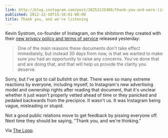 ```yaml
---
link: http://blog.instagram.com/post/38252135408/thank-you-and-were-listening
published: 2012-12-18T15:16:01-08:00
title: Thank you, and we're listening
---
```

Kevin Systrom, co-founder of Instagram, on the shitstorm they created with their [new privacy policy and terms of service](http://instagram.com/about/legal/terms/updated/) released yesterday: 

> One of the main reasons these documents don’t take effect immediately, but instead 30 days from now, is that we wanted to make sure you had an opportunity to raise any concerns. You’ve done that and are doing that, and that will help us provide the clarity you deserve.

Sorry, but I've got to call bullshit on that. There were so many extreme reactions by everyone, including myself, to Instagram's new advertising model and ownership rights after reading that document, that it's unclear whether it just wasn't properly vetted ahead of time or they panicked and pedaled backwards from the precipice. It wasn't us. It was Instagram being vague, misleading or stupid.

Not a good public relations move to get feedback by pissing everyone off. Next time they should be saying, "Thank you, and we're thinking."

Via [The Loop](http://www.loopinsight.com/2012/12/18/instagram-responds-to-critics/).
